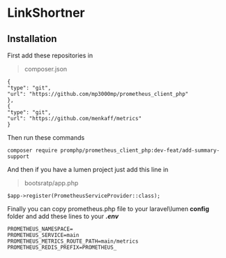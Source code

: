 # LinkShortner

  

## Installation

First add these repositories in 

> composer.json

    {
    "type": "git",
    "url": "https://github.com/mp3000mp/prometheus_client_php"
    },
    {
    "type": "git",
    "url": "https://github.com/menkaff/metrics"
    }
    
Then run these commands

    composer require promphp/prometheus_client_php:dev-feat/add-summary-support
    
And then if you have a lumen project just add this line in 

> bootsratp/app.php

    $app->register(PrometheusServiceProvider::class);

Finally you can copy prometheus.php file to your laravel\lumen **config** folder
and add these lines to your ***.env***

    PROMETHEUS_NAMESPACE=
    PROMETHEUS_SERVICE=main
    PROMETHEUS_METRICS_ROUTE_PATH=main/metrics
    PROMETHEUS_REDIS_PREFIX=PROMETHEUS_

